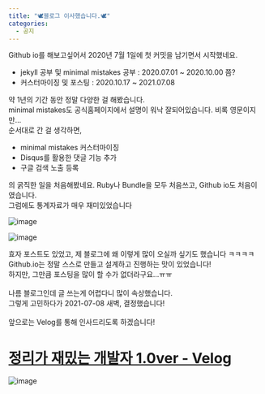 ```yaml
---
title: "🕊블로그 이사했습니다.🕊"
categories:
  - 공지
---
```


Github io를 해보고싶어서 2020년 7월 1일에 첫 커밋을 남기면서 시작했네요.<br>

- jekyll 공부 및 minimal mistakes 공부 : 2020.07.01 ~ 2020.10.00 쯤?
- 커스터마이징 및 포스팅 : 2020.10.17 ~ 2021.07.08

약 1년의 기간 동안 정말 다양한 걸 해봤습니다.<br>
minimal mistakes도 공식홈페이지에서 설명이 워낙 잘되어있습니다. 비록 영문이지만...<br>
순서대로 간 걸 생각하면,<br>

- minimal mistakes 커스터마이징
- Disqus를 활용한 댓글 기능 추가
- 구글 검색 노출 등록

의 굵직한 일을 처음해봤네요. Ruby나 Bundle을 모두 처음쓰고, Github io도 처음이였습니다.<br>
그럼에도 통계자료가 매우 재미있었습니다<br>

![image](https://user-images.githubusercontent.com/45550607/124869325-0004cf80-dffc-11eb-8905-a71057bc0692.png)

![image](https://user-images.githubusercontent.com/45550607/124869427-29bdf680-dffc-11eb-9c95-ba95e7e7d286.png)

효자 포스트도 있었고, 제 블로그에 왜 이렇게 많이 오실까 싶기도 했습니다 ㅋㅋㅋㅋ<br>
Github.io는 정말 스스로 만들고 설계하고 진행하는 맛이 있었습니다!<br>
하지만, 그만큼 포스팅을 많이 할 수가 없더라구요...ㅠㅠ<br>
<br>
나름 블로그인데 글 쓰는게 어렵다니 많이 속상했습니다.<br>
그렇게 고민하다가 2021-07-08 새벽, 결정했습니다!<br>
<br>
앞으로는 Velog를 통해 인사드리도록 하겠습니다!<br>

# [정리가 재밌는 개발자 1.0ver - Velog](https://velog.io/@eona1301)

![image](https://user-images.githubusercontent.com/45550607/124869977-f5970580-dffc-11eb-986d-6d0ea3e54ebf.png)